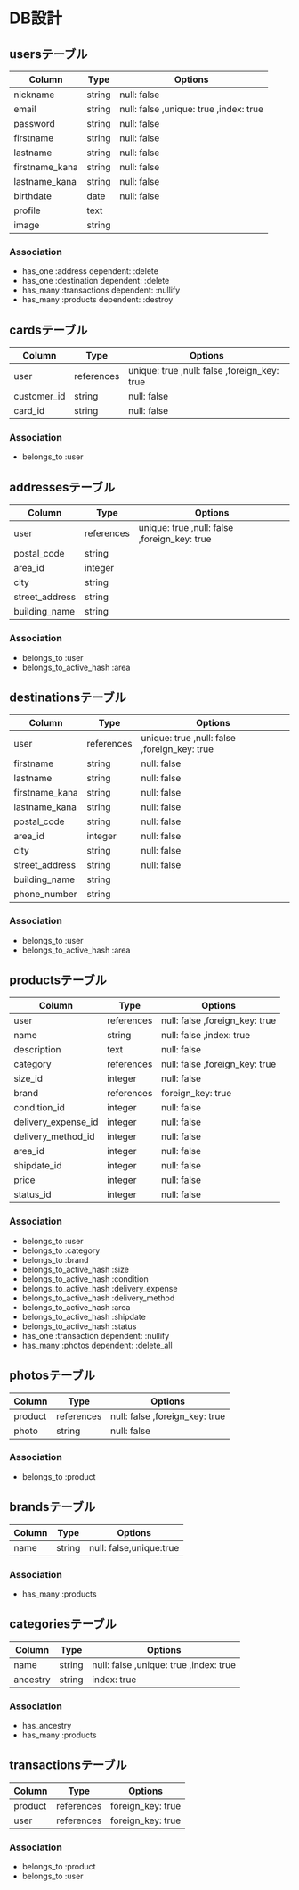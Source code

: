 # DB設計

## usersテーブル

|Column|Type|Options|
|------|----|-------|
|nickname|string|null: false|
|email|string|null: false ,unique: true ,index: true|
|password|string|null: false|
|firstname|string|null: false|
|lastname|string|null: false|
|firstname_kana|string|null: false|
|lastname_kana|string|null: false|
|birthdate|date|null: false|
|profile|text||
|image|string||

### Association

- has_one :address dependent: :delete
- has_one :destination dependent: :delete
- has_many :transactions dependent: :nullify
- has_many :products dependent: :destroy

## cardsテーブル

|Column|Type|Options|
|------|----|-------|
|user|references|unique: true ,null: false ,foreign_key: true|
|customer_id|string|null: false|
|card_id|string|null: false|

### Association

- belongs_to :user

## addressesテーブル

|Column|Type|Options|
|------|----|-------|
|user|references|unique: true ,null: false ,foreign_key: true|
|postal_code|string||
|area_id|integer||
|city|string||
|street_address|string||
|building_name|string||

### Association

- belongs_to :user
- belongs_to_active_hash :area

## destinationsテーブル

|Column|Type|Options|
|------|----|-------|
|user|references|unique: true ,null: false ,foreign_key: true|
|firstname|string|null: false|
|lastname|string|null: false|
|firstname_kana|string|null: false|
|lastname_kana|string|null: false|
|postal_code|string|null: false|
|area_id|integer|null: false|
|city|string|null: false|
|street_address|string|null: false|
|building_name|string||
|phone_number|string||

### Association

- belongs_to :user
- belongs_to_active_hash :area

## productsテーブル

|Column|Type|Options|
|------|----|-------|
|user|references|null: false ,foreign_key: true|
|name|string|null: false ,index: true|
|description|text|null: false|
|category|references|null: false ,foreign_key: true|
|size_id|integer|null: false|
|brand|references|foreign_key: true|
|condition_id|integer|null: false|
|delivery_expense_id|integer|null: false|
|delivery_method_id|integer|null: false|
|area_id|integer|null: false|
|shipdate_id|integer|null: false|
|price|integer|null: false|
|status_id|integer|null: false|

### Association

- belongs_to :user
- belongs_to :category
- belongs_to :brand
- belongs_to_active_hash :size
- belongs_to_active_hash :condition
- belongs_to_active_hash :delivery_expense
- belongs_to_active_hash :delivery_method
- belongs_to_active_hash :area
- belongs_to_active_hash :shipdate
- belongs_to_active_hash :status
- has_one :transaction dependent: :nullify
- has_many :photos dependent: :delete_all

## photosテーブル

|Column|Type|Options|
|------|----|-------|
|product|references|null: false ,foreign_key: true|
|photo|string|null: false|

### Association

- belongs_to :product

## brandsテーブル

|Column|Type|Options|
|------|----|-------|
|name|string|null: false,unique:true|

### Association

- has_many :products

## categoriesテーブル

|Column|Type|Options|
|------|----|-------|
|name|string|null: false ,unique: true ,index: true|
|ancestry|string|index: true|

### Association

- has_ancestry
- has_many :products

## transactionsテーブル

|Column|Type|Options|
|------|----|-------|
|product|references|foreign_key: true|
|user|references|foreign_key: true|

### Association

- belongs_to :product
- belongs_to :user
